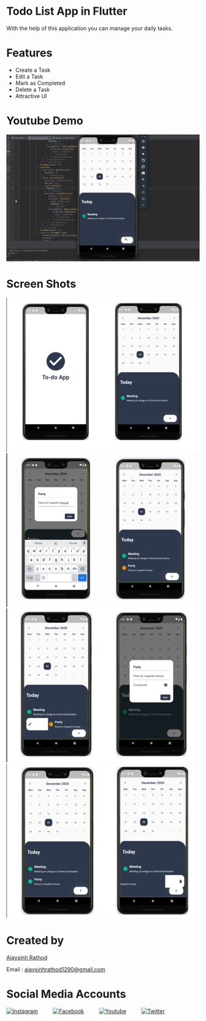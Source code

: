 # Todo List App in Flutter

With the help of this application you can manage your daily tasks.

# Features

* Create a Task
* Edit a Task 
* Mark as Completed
* Delete a Task
* Attractive UI

# Youtube Demo

[<img src="screenshots/youtube.png"/>](https://youtu.be/NBZczAqvPN0)


# Screen Shots

   <img src="/screenshots/screenshot1.png">
   <img src="/screenshots/screenshot2.png"> 
   <img src="/screenshots/screenshot3.png"> 
   <img src="/screenshots/screenshot4.png"> 

# Created by


[Ajaysinh Rathod](https://github.com/Ajaysinh1290)

Email : ajaysinhrathod1290@gmail.com

# Social Media Accounts
[![Instagram](https://img.icons8.com/fluent/40/000000/instagram-new.png)](https://www.instagram.com/ll_ajayrathod_ll/)&nbsp; &nbsp; &nbsp; &nbsp; &nbsp;
[![Facebook](https://img.icons8.com/fluent/40/000000/facebook-new.png)](https://www.facebook.com/ajaysinh.rathod.7927)&nbsp; &nbsp; &nbsp; &nbsp; &nbsp; 
[![Youtube](https://img.icons8.com/fluent/40/000000/youtube-play.png)](https://www.youtube.com/channel/UCbhGYVadJsZtJzHYMWLNRRQ)&nbsp; &nbsp; &nbsp; &nbsp; &nbsp; 
[![Twitter](https://img.icons8.com/fluent/40/000000/twitter.png)](https://twitter.com/Ajaysin34751867)

